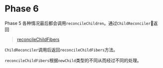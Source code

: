 # Phase 6

Phase 5 各种情况最后都会调用`reconcileChildren`。通过`ChildReconciler`返回

> [reconcileChildFibers](../ReactChildFiber.md#reconcileChildFibers)

`ChildReconciler`调用后返回`reconcileChildFibers`方法。

`reconcileChildFibers`根据`newChild`类型的不同从而经过不同的处理。
